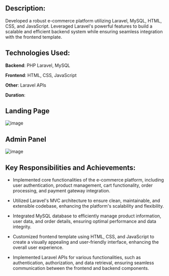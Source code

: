 ## Description:

Developed a robust e-commerce platform utilizing Laravel, MySQL, HTML, CSS, and JavaScript. Leveraged Laravel's powerful features to build a scalable and efficient backend system while ensuring seamless integration with the frontend template.

## Technologies Used:

**Backend**: PHP Laravel, MySQL

**Frontend**: HTML, CSS, JavaScript

**Other**: Laravel APIs

**Duration**: 

## Landing Page
![image](https://github.com/Kanita-Haider/Cara/assets/67220102/f32b22fe-3f2d-4eae-88ae-0709af70e49e)

## Admin Panel
![image](https://github.com/Kanita-Haider/Cara/assets/67220102/410f3950-bd12-4782-8153-0a7dddfbaa90)

## Key Responsibilities and Achievements:

- Implemented core functionalities of the e-commerce platform, including user authentication, product management, cart functionality, order processing, and payment gateway integration.

- Utilized Laravel's MVC architecture to ensure clean, maintainable, and extensible codebase, enhancing the platform's scalability and flexibility.

- Integrated MySQL database to efficiently manage product information, user data, and order details, ensuring optimal performance and data integrity.

- Customized frontend template using HTML, CSS, and JavaScript to create a visually appealing and user-friendly interface, enhancing the overall user experience.

- Implemented Laravel APIs for various functionalities, such as authentication, authorization, and data retrieval, ensuring seamless communication between the frontend and backend components.
